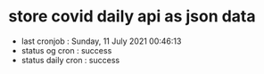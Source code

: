 # store covid daily api as json data

- last cronjob : Sunday, 11 July 2021 00:46:13
- status og cron : success
- status daily cron : success
      
      